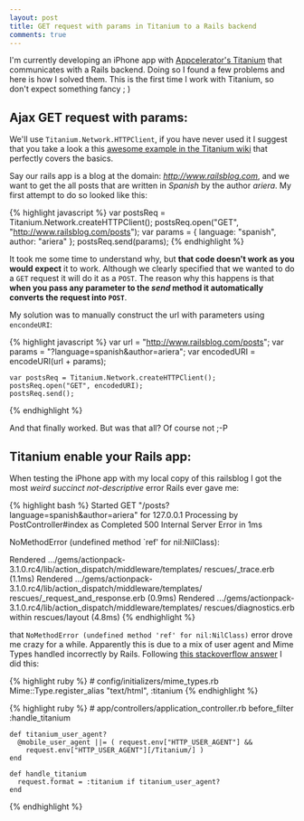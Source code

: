 ```yaml
---
layout: post
title: GET request with params in Titanium to a Rails backend
comments: true
---
```

I'm currently developing an iPhone app with [Appcelerator's Titanium](http://www.appcelerator.com/) that communicates with a Rails backend. Doing so I found a few problems and here is how I solved them. This is the first time I work with Titanium, so don't expect something fancy ; )

## Ajax GET request with params:
We'll use `Titanium.Network.HTTPClient`, if you have never used it I suggest that you take a look a this [awesome example in the Titanium wiki](http://wiki.appcelerator.org/display/guides/Handling+Remote+Data+with+HTTPClient+and+JSON) that perfectly covers the basics.

Say our rails app is a blog at the domain: _http://www.railsblog.com_, and we want to get the all posts that are written in _Spanish_ by the author _ariera_. My first attempt to do so looked like this:


{% highlight javascript %}
    var postsReq = Titanium.Network.createHTTPClient();
    postsReq.open("GET", "http://www.railsblog.com/posts");
    var params = {
    	language: "spanish",
    	author: "ariera"
    };
    postsReq.send(params);
{% endhighlight %}

It took me some time to understand why, but **that code doesn't work as you would expect** it to work. Although we clearly specified that we wanted to do a `GET` request it will do it as a `POST`. The reason why this happens is that **when you pass any parameter to the _send_ method it automatically converts the request into `POST`**.

My solution was to manually construct the url with parameters using `encondeURI`:

{% highlight javascript %}
    var url = "http://www.railsblog.com/posts";
    var params = "?language=spanish&author=ariera";
    var encodedURI = encodeURI(url + params);
    
    var postsReq = Titanium.Network.createHTTPClient();
    postsReq.open("GET", encodedURI);
    postsReq.send();
{% endhighlight %}


And that finally worked. But was that all? Of course not ;-P

## Titanium enable your Rails app:
When testing the iPhone app with my local copy of this railsblog I got the most _weird succinct not-descriptive_ error Rails ever gave me:

{% highlight bash %}
Started GET "/posts?language=spanish&author=ariera" for 127.0.0.1
  Processing by PostController#index as 
Completed 500 Internal Server Error in 1ms

NoMethodError (undefined method `ref' for nil:NilClass):
  

Rendered .../gems/actionpack-3.1.0.rc4/lib/action_dispatch/middleware/templates/
    rescues/_trace.erb (1.1ms)
Rendered .../gems/actionpack-3.1.0.rc4/lib/action_dispatch/middleware/templates/
    rescues/_request_and_response.erb (0.9ms)
Rendered .../gems/actionpack-3.1.0.rc4/lib/action_dispatch/middleware/templates/
    rescues/diagnostics.erb within rescues/layout (4.8ms)
{% endhighlight %}

that `NoMethodError (undefined method 'ref' for nil:NilClass)` error drove me crazy for a while. Apparently this is due to a mix of user agent and Mime Types handled incorrectly by Rails. Following [this stackoverflow answer](http://stackoverflow.com/questions/5126085/ruby-on-rails-mobile-application/5130756#5130756) I did this:

{% highlight ruby %}
    # config/initializers/mime_types.rb
    Mime::Type.register_alias "text/html", :titanium
{% endhighlight %}

{% highlight ruby %}
    # app/controllers/application_controller.rb
    before_filter :handle_titanium
    
    def titanium_user_agent?
      @mobile_user_agent ||= ( request.env["HTTP_USER_AGENT"] && 
        request.env["HTTP_USER_AGENT"][/Titanium/] )
    end
    
    def handle_titanium
      request.format = :titanium if titanium_user_agent?
    end
{% endhighlight %}
